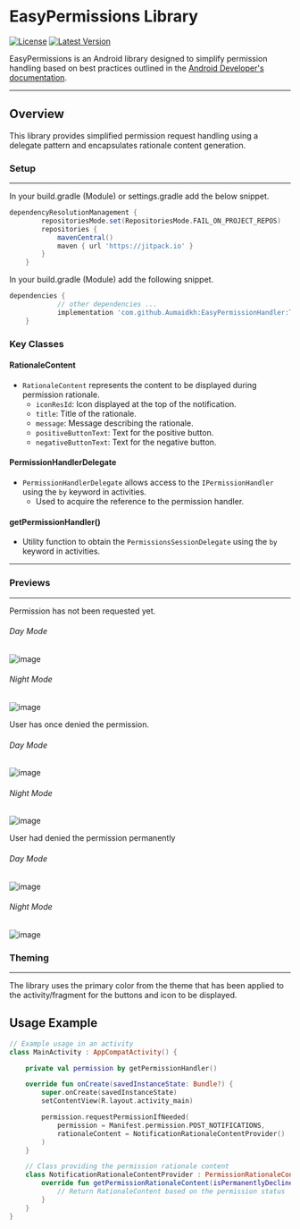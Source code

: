 # EasyPermissions Library

[![License](https://img.shields.io/badge/License-MIT-blue.svg)](https://opensource.org/licenses/MIT)
[![Latest Version](https://img.shields.io/badge/Latest%20Version-1.0-green)](https://github.com/your_username/your_repository/releases/tag/1.0)

EasyPermissions is an Android library designed to simplify permission handling based on best practices outlined in the [Android Developer's documentation](https://developer.android.com/training/permissions/requesting).

---

## Overview

This library provides simplified permission request handling using a delegate pattern and encapsulates rationale content generation.

### Setup

------------


In your build.gradle (Module) or settings.gradle add the below snippet.
```groovy
dependencyResolutionManagement {
		repositoriesMode.set(RepositoriesMode.FAIL_ON_PROJECT_REPOS)
		repositories {
			mavenCentral()
			maven { url 'https://jitpack.io' }
		}
	}
```
In your build.gradle (Module) add the following snippet.
```groovy
dependencies {
	        // other dependencies ...
	        implementation 'com.github.Aumaidkh:EasyPermissionHandler:Tag'
	}
```


### Key Classes

#### RationaleContent
- `RationaleContent` represents the content to be displayed during permission rationale.
  - `iconResId`: Icon displayed at the top of the notification.
  - `title`: Title of the rationale.
  - `message`: Message describing the rationale.
  - `positiveButtonText`: Text for the positive button.
  - `negativeButtonText`: Text for the negative button.

#### PermissionHandlerDelegate
- `PermissionHandlerDelegate` allows access to the `IPermissionHandler` using the `by` keyword in activities.
  - Used to acquire the reference to the permission handler.

#### getPermissionHandler()
- Utility function to obtain the `PermissionsSessionDelegate` using the `by` keyword in activities.

---

### Previews

------------
Permission has not been requested yet.
###### Day Mode
![image](https://github.com/Aumaidkh/EasyPermissionHandler/assets/52782821/5fa0d88b-febf-4e20-b9cb-1a8c328beb3b)


###### Night Mode
![image](https://github.com/Aumaidkh/EasyPermissionHandler/assets/52782821/6c863ca1-655c-4e8b-8c13-7b35941b8beb)

User has once denied the permission.
###### Day Mode
![image](https://github.com/Aumaidkh/EasyPermissionHandler/assets/52782821/260d8b90-fd76-47a2-b851-70ef0270e0ec)

###### Night Mode
![image](https://github.com/Aumaidkh/EasyPermissionHandler/assets/52782821/ccf8925e-e872-4be4-b145-a34cc30e723e)


User had denied the permission permanently
###### Day Mode
![image](https://github.com/Aumaidkh/EasyPermissionHandler/assets/52782821/ed4e5f2c-8842-4926-8bd3-53822c92471e)

###### Night Mode
![image](https://github.com/Aumaidkh/EasyPermissionHandler/assets/52782821/1de6b500-f160-4cd0-910b-c47149899347)

### Theming
---
The library uses the primary color from the theme that has been applied to the activity/fragment for the buttons and icon to be displayed.
## Usage Example

```kotlin
// Example usage in an activity
class MainActivity : AppCompatActivity() {

    private val permission by getPermissionHandler()

    override fun onCreate(savedInstanceState: Bundle?) {
        super.onCreate(savedInstanceState)
        setContentView(R.layout.activity_main)

        permission.requestPermissionIfNeeded(
            permission = Manifest.permission.POST_NOTIFICATIONS,
            rationaleContent = NotificationRationaleContentProvider()
        )
    }

    // Class providing the permission rationale content
    class NotificationRationaleContentProvider : PermissionRationaleContentProvider {
        override fun getPermissionRationaleContent(isPermanentlyDeclined: Boolean): RationaleContent {
            // Return RationaleContent based on the permission status
        }
    }
}

